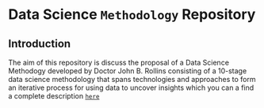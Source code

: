 # Data Science `Methodology` Repository

## Introduction
The aim of this repository is discuss the proposal of a Data Science Methodogy developed by Doctor John B. Rollins consisting of a 10-stage data science methodology that spans technologies and approaches to form an iterative process for using data to uncover insights
which you can a find a complete description [`here`][methodology_link] 


[methodology_link]: https://www-01.ibm.com/common/ssi/cgi-bin/ssialias?htmlfid=IMW14824USEN#
